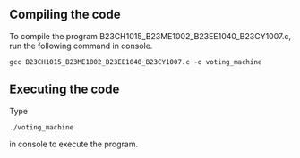 ## Compiling the code
To compile the program B23CH1015_B23ME1002_B23EE1040_B23CY1007.c, run the following command in console.
```console
gcc B23CH1015_B23ME1002_B23EE1040_B23CY1007.c -o voting_machine
```

## Executing the code
Type 
```console
./voting_machine
```
in console to execute the program.

